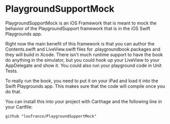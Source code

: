 # PlaygroundSupportMock

PlaygroundSupportMock is an iOS Framework that is meant to mock the behavior of the PlaygroundSupport framework that is in the iOS Swift Playgrounds app.

Right now the main benefit of this framework is that you can author the Contents.swift and LiveView.swift files for .playgroundbook packages and they will build in Xcode.  There isn't much runtime support to have the book do anything in the simulator, but you could hook up your LiveView to your AppDelegate and show it.  You could also run your playground code in Unit Tests.

To really run the book, you need to put it on your iPad and load it into the Swift Playgrounds app.  This makes sure that the code will compile once you do that.

You can install this into your project with Carthage and the following line in your Cartfile:

```
github "loufranco/PlaygroundSupportMock"
```
